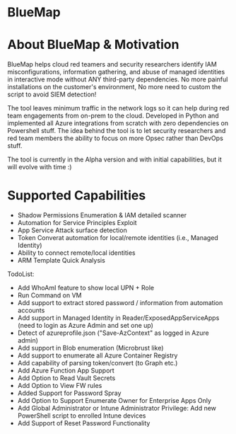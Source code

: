 # BlueMap

# About BlueMap & Motivation

BlueMap helps cloud red teamers and security researchers identify IAM misconfigurations, information gathering, and abuse of managed identities in interactive mode without ANY third-party dependencies. No more painful installations on the customer's environment, No more need to custom the script to avoid SIEM detection!

The tool leaves minimum traffic in the network logs so it can help during red team engagements from on-prem to the cloud. Developed in Python and implemented all Azure integrations from scratch with zero dependencies on Powershell stuff. The idea behind the tool is to let security researchers and red team members the ability to focus on more Opsec rather than DevOps stuff.

The tool is currently in the Alpha version and with initial capabilities, but it will evolve with time :)

# Supported Capabilities

- Shadow Permissions Enumeration & IAM detailed scanner
- Automation for Service Principles Exploit
- App Service Attack surface detection
- Token Converat automation for local/remote identities (i.e., Managed Identity)
- Ability to connect remote/local identities
- ARM Template Quick Analysis

TodoList:

- Add WhoAmI feature to show local UPN + Role
- Run Command on VM
- Add support to extract stored password / information from automation accounts
- Add support in Managed Identity in Reader/ExposedAppServiceApps (need to login as Azure Admin and set one up)
- Detect of azureprofile.json ("Save-AzContext" as logged in Azure admin)
- Add support in Blob enumeration (Microbrust like)
- Add support to enumerate all Azure Container Registry
- Add capability of parsing token/convert (to Graph etc.)
- Add Azure Function App Support
- Add Option to Read Vault Secrets
- Add Option to View FW rules
- Added Support for Password Spray
- Add Option to Support Enumerate Owner for Enterprise Apps Only
- Add Global Administrator or Intune Administrator Privilege: Add new PowerShell script to enrolled Intune devices
- Add Support of Reset Password Functionality
